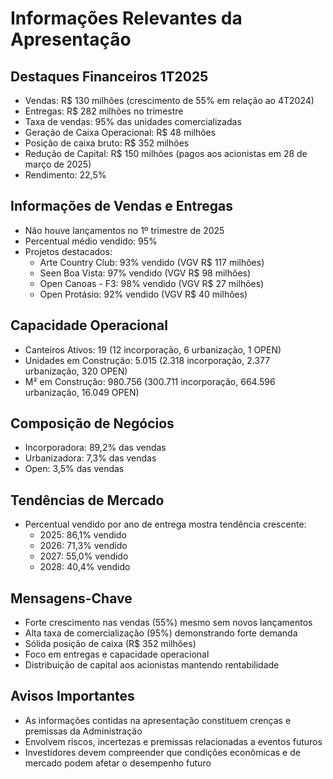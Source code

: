 # Informações Relevantes da Apresentação

## Destaques Financeiros 1T2025
- Vendas: R$ 130 milhões (crescimento de 55% em relação ao 4T2024)
- Entregas: R$ 282 milhões no trimestre
- Taxa de vendas: 95% das unidades comercializadas
- Geração de Caixa Operacional: R$ 48 milhões
- Posição de caixa bruto: R$ 352 milhões
- Redução de Capital: R$ 150 milhões (pagos aos acionistas em 28 de março de 2025)
- Rendimento: 22,5%

## Informações de Vendas e Entregas
- Não houve lançamentos no 1º trimestre de 2025
- Percentual médio vendido: 95%
- Projetos destacados:
  - Arte Country Club: 93% vendido (VGV R$ 117 milhões)
  - Seen Boa Vista: 97% vendido (VGV R$ 98 milhões)
  - Open Canoas - F3: 98% vendido (VGV R$ 27 milhões)
  - Open Protásio: 92% vendido (VGV R$ 40 milhões)

## Capacidade Operacional
- Canteiros Ativos: 19 (12 incorporação, 6 urbanização, 1 OPEN)
- Unidades em Construção: 5.015 (2.318 incorporação, 2.377 urbanização, 320 OPEN)
- M² em Construção: 980.756 (300.711 incorporação, 664.596 urbanização, 16.049 OPEN)

## Composição de Negócios
- Incorporadora: 89,2% das vendas
- Urbanizadora: 7,3% das vendas
- Open: 3,5% das vendas

## Tendências de Mercado
- Percentual vendido por ano de entrega mostra tendência crescente:
  - 2025: 86,1% vendido
  - 2026: 71,3% vendido
  - 2027: 55,0% vendido
  - 2028: 40,4% vendido

## Mensagens-Chave
- Forte crescimento nas vendas (55%) mesmo sem novos lançamentos
- Alta taxa de comercialização (95%) demonstrando forte demanda
- Sólida posição de caixa (R$ 352 milhões)
- Foco em entregas e capacidade operacional
- Distribuição de capital aos acionistas mantendo rentabilidade

## Avisos Importantes
- As informações contidas na apresentação constituem crenças e premissas da Administração
- Envolvem riscos, incertezas e premissas relacionadas a eventos futuros
- Investidores devem compreender que condições econômicas e de mercado podem afetar o desempenho futuro
